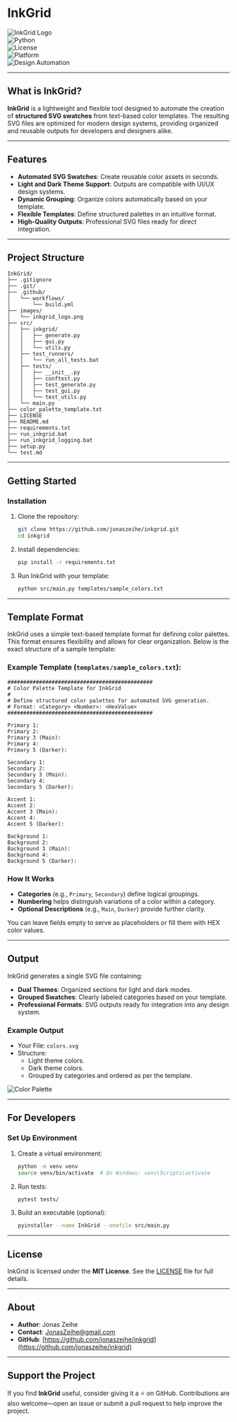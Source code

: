 # **InkGrid**

![InkGrid Logo](./images/inkgrid_logo.png)  
![Python](https://img.shields.io/badge/python-3.x-blue.svg)  
![License](https://img.shields.io/badge/license-MIT-green.svg)  
![Platform](https://img.shields.io/badge/platform-windows%20|%20macOS-lightgrey.svg)  
![Design Automation](https://img.shields.io/badge/design-automation-brightgreen.svg)  

---

## **What is InkGrid?**

**InkGrid** is a lightweight and flexible tool designed to automate the creation of **structured SVG swatches** from text-based color templates. The resulting SVG files are optimized for modern design systems, providing organized and reusable outputs for developers and designers alike.

---

## **Features**

- **Automated SVG Swatches**: Create reusable color assets in seconds.  
- **Light and Dark Theme Support**: Outputs are compatible with UI/UX design systems.  
- **Dynamic Grouping**: Organize colors automatically based on your template.  
- **Flexible Templates**: Define structured palettes in an intuitive format.  
- **High-Quality Outputs**: Professional SVG files ready for direct integration.

---

## **Project Structure**
```
InkGrid/
├── .gitignore
├── .git/
├── .github/
│   └── workflows/
│       └── build.yml
├── images/
│   └── inkgrid_logo.png
├── src/
│   ├── inkgrid/
│   │   ├── generate.py
│   │   ├── gui.py
│   │   └── utils.py
│   ├── test_runners/
│   │   └── run_all_tests.bat
│   ├── tests/
│   │   ├── __init__.py
│   │   ├── conftest.py
│   │   ├── test_generate.py
│   │   ├── test_gui.py
│   │   └── test_utils.py
│   └── main.py
├── color_palette_template.txt
├── LICENSE
├── README.md
├── requirements.txt
├── run_inkgrid.bat
├── run_inkgrid_logging.bat
├── setup.py
└── test.md
```
---

## **Getting Started**

### **Installation**

1. Clone the repository:  
   ```bash
   git clone https://github.com/jonaszeihe/inkgrid.git
   cd inkgrid
   ```

2. Install dependencies:  
   ```bash
   pip install -r requirements.txt
   ```

3. Run InkGrid with your template:  
   ```bash
   python src/main.py templates/sample_colors.txt
   ```

---

## **Template Format**

InkGrid uses a simple text-based template format for defining color palettes. This format ensures flexibility and allows for clear organization. Below is the exact structure of a sample template:

### **Example Template** (`templates/sample_colors.txt`):

```plaintext
##############################################
# Color Palette Template for InkGrid
#
# Define structured color palettes for automated SVG generation.
# Format: <Category> <Number>: <HexValue>
##############################################

Primary 1:
Primary 2:
Primary 3 (Main):
Primary 4:
Primary 5 (Darker):

Secondary 1:
Secondary 2:
Secondary 3 (Main):
Secondary 4:
Secondary 5 (Darker):

Accent 1:
Accent 2:
Accent 3 (Main):
Accent 4:
Accent 5 (Darker):

Background 1:
Background 2:
Background 3 (Main):
Background 4:
Background 5 (Darker):
```

### **How It Works**

- **Categories** (e.g., `Primary`, `Secondary`) define logical groupings.  
- **Numbering** helps distinguish variations of a color within a category.  
- **Optional Descriptions** (e.g., `Main`, `Darker`) provide further clarity.  

You can leave fields empty to serve as placeholders or fill them with HEX color values.

---

## **Output**

InkGrid generates a single SVG file containing:  

- **Dual Themes**: Organized sections for light and dark modes.  
- **Grouped Swatches**: Clearly labeled categories based on your template.  
- **Professional Formats**: SVG outputs ready for integration into any design system.

### **Example Output**  
- Your File: `colors.svg`  
- Structure:
  - Light theme colors.
  - Dark theme colors.  
  - Grouped by categories and ordered as per the template.
  
![Color Palette](./images/colors.png)  

---

## **For Developers**

### **Set Up Environment**

1. Create a virtual environment:  
   ```bash
   python -m venv venv
   source venv/bin/activate  # On Windows: venv\Scripts\activate
   ```

2. Run tests:  
   ```bash
   pytest tests/
   ```

3. Build an executable (optional):  
   ```bash
   pyinstaller --name InkGrid --onefile src/main.py
   ```

---

## **License**

InkGrid is licensed under the **MIT License**. See the [LICENSE](./LICENSE) file for full details.

---

## **About**

- **Author**: Jonas Zeihe  
- **Contact**: JonasZeihe@gmail.com  
- **GitHub**: [https://github.com/jonaszeihe/inkgrid](https://github.com/jonaszeihe/inkgrid)

---

## **Support the Project**

If you find **InkGrid** useful, consider giving it a ⭐ on GitHub. Contributions are also welcome—open an issue or submit a pull request to help improve the project.